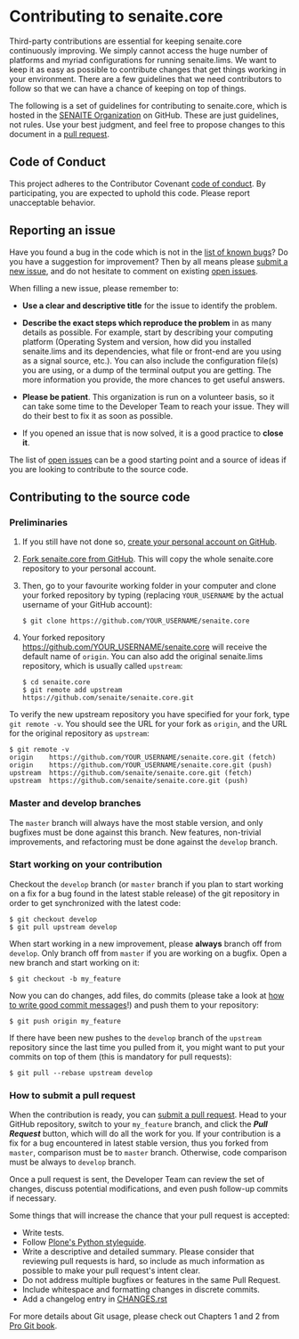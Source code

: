 # Contributing to senaite.core

Third-party contributions are essential for keeping senaite.core
continuously improving. We simply cannot access the huge number of
platforms and myriad configurations for running senaite.lims. We want to
keep it as easy as possible to contribute changes that get things
working in your environment. There are a few guidelines that we need
contributors to follow so that we can have a chance of keeping on top of
things.

The following is a set of guidelines for contributing to senaite.core, which
is hosted in the [SENAITE Organization](https://github.com/senaite) on
GitHub. These are just guidelines, not rules. Use your best judgment,
and feel free to propose changes to this document in a [pull
request](#how-to-submit-a-pull-request).

## Code of Conduct

This project adheres to the Contributor Covenant [code of
conduct](CODE_OF_CONDUCT.md). By participating, you are expected to
uphold this code. Please report unacceptable behavior.

## Reporting an issue

Have you found a bug in the code which is not in the [list of known
bugs](https://github.com/senaite/senaite.core/issues)? Do you have a
suggestion for improvement? Then by all means please [submit a new
issue](https://github.com/senait/senaite.core/issues/new), and do not
hesitate to comment on existing [open
issues](https://github.com/senaite/senaite.core/issues).

When filling a new issue, please remember to:

 * **Use a clear and descriptive title** for the issue to identify the
problem.

 * **Describe the exact steps which reproduce the problem** in as many
details as possible. For example, start by describing your computing
platform (Operating System and version, how did you installed senaite.lims
and its dependencies, what file or front-end are you using as a signal
source, etc.). You can also include the configuration file(s) you are
using, or a dump of the terminal output you are getting. The more
information you provide, the more chances to get useful answers.

 * **Please be patient**. This organization is run on a volunteer basis,
so it can take some time to the Developer Team to reach your issue.
They will do their best to fix it as soon as possible.

 * If you opened an issue that is now solved, it is a good practice to
**close it**.

The list of [open issues](https://github.com/senaite/senaite.core/issues)
can be a good starting point and a source of ideas if you are looking to
contribute to the source code.


## Contributing to the source code

### Preliminaries

   1. If you still have not done so, [create your personal account on
GitHub](https://github.com/join).

   2. [Fork senaite.core from
GitHub](https://github.com/senaite/senaite.core/fork). This will copy the
whole senaite.core repository to your personal account.

   3. Then, go to your favourite working folder in your computer and
clone your forked repository by typing (replacing ```YOUR_USERNAME``` by
the actual username of your GitHub account):

          $ git clone https://github.com/YOUR_USERNAME/senaite.core

   4. Your forked repository https://github.com/YOUR_USERNAME/senaite.core
will receive the default name of `origin`. You can also add the original
senaite.lims repository, which is usually called `upstream`:

          $ cd senaite.core
          $ git remote add upstream https://github.com/senaite/senaite.core.git

To verify the new upstream repository you have specified for your fork,
type `git remote -v`. You should see the URL for your fork as `origin`,
and the URL for the original repository as `upstream`:

```
$ git remote -v
origin    https://github.com/YOUR_USERNAME/senaite.core.git (fetch)
origin    https://github.com/YOUR_USERNAME/senaite.core.git (push)
upstream  https://github.com/senaite/senaite.core.git (fetch)
upstream  https://github.com/senaite/senaite.core.git (push)
```

### Master and develop branches

The `master` branch will always have the most stable version, and only
bugfixes must be done against this branch. New features, non-trivial
improvements, and refactoring must be done against the `develop` branch.


### Start working on your contribution

Checkout the `develop` branch (or `master` branch if you plan to start
working on a fix for a bug found in the latest stable release) of the
git repository in order to get synchronized with the latest code:

```
$ git checkout develop
$ git pull upstream develop
```

When start working in a new improvement, please **always** branch off
from `develop`. Only branch off from `master` if you are working on a
bugfix. Open a new branch and start working on it:

```
$ git checkout -b my_feature
```

Now you can do changes, add files, do commits (please take a look at
[how to write good commit
messages](https://chris.beams.io/posts/git-commit/)!) and push them to
your repository:

```
$ git push origin my_feature
```

If there have been new pushes to the `develop` branch of the `upstream`
repository since the last time you pulled from it, you might want to put
your commits on top of them (this is mandatory for pull requests):

```
$ git pull --rebase upstream develop
```

### How to submit a pull request

When the contribution is ready, you can [submit a pull
request](https://github.com/senaite/senaite.core/compare/). Head to your
GitHub repository, switch to your `my_feature` branch, and click the
_**Pull Request**_ button, which will do all the work for you. If your
contribution is a fix for a bug encountered in latest stable version,
thus you forked from `master`, comparison must be to `master` branch.
Otherwise, code comparison must be always to `develop` branch.

Once a pull request is sent, the Developer Team can review the set of
changes, discuss potential modifications, and even push follow-up
commits if necessary.

Some things that will increase the chance that your pull request is
accepted:

 * Write tests.
 * Follow [Plone's Python styleguide](https://docs.plone.org/develop/styleguide/python.html).
 * Write a descriptive and detailed summary. Please consider that
reviewing pull requests is hard, so include as much information as
possible to make your pull request's intent clear.
  * Do not address multiple bugfixes or features in the same Pull Request.
  * Include whitespace and formatting changes in discrete commits.
  * Add a changelog entry in [CHANGES.rst](https://github.com/senaite/senaite.core/CHANGES.rst)


For more details about Git usage, please check out Chapters 1 and 2 from
[Pro Git book](https://git-scm.com/book/en/v2).
